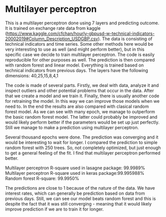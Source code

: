 # Multilayer perceptron
This is a multilayer perceptron done using 7 layers and predicting outcome. It is trained on exchange rate data from kaggle (https://www.kaggle.com/cfchan/hourly-gbpusd-w-technical-indicators-20002019#Column_Description_USDGBP.csv).
The data is consisting of technical indicators and time series. Some other methods here would be very interesting to use as well (and might perform better), but in this specific case we decide to train multilayer perceptron. The code is easily reproducible for other purposes as well.
The prediction is then compared with random forest and linear model. Everything is trained based on technical indicators from previous days.
The layers have the following dimensions:
40,25,15,8,4,1

The code is made of several parts. Firstly, we deal with data, analyze it and inspect outliers and other potential problems that occur in the data.
After that we create a model and we train it. Finally, there is usually another code for retraining the model. In this way we can improve those models when we need to. In the end the results are also compared with clasical random forest model. As we can see with many epoch, we manage to outperform the basic random forest model. The latter could probably be improved and would likely perform better if the parameters would be set up just perfectly. Still we manage to make a prediction using multilayer perceptron.


Several thousand epochs were done. The prediction was converging and it would be interesting to wait for longer. I compared the prediction to simple random forest with 250 trees. So, not completely optimized, but just enough to get a general feeling of the fit. I find that multilayer perceptron performed better.

Multilayer perceptron R-square used in lasagne package: 99.9989%
Multilayer perceptron R-square used in keras package:99.995988%
Random forest R-square: 99.9950%

The predictions are close to 1 because of the nature of the data. We have interest rates, which can generally be prediction based on data from previous days. Still, we can see our model beats random forest and this is despite the fact that it was still converging - meaning that it would likely improve prediction if we are to train it for longer.
